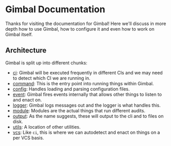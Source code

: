 # Gimbal Documentation

Thanks for visiting the documentation for Gimbal! Here we'll discuss in more depth how to use Gimbal, how to configure it and even how to work on Gimbal itself.

## Architecture

Gimbal is split up into different chunks:

- [ci](./ci): Gimbal will be executed frequently in different CIs and we may need to detect which CI we are running in.
- [command](./command): This is the entry point into running things within Gimbal.
- [config](./config): Handles loading and parsing configuration files.
- [event](./event): Gimbal fires events internally that allows other things to listen to and enact on.
- [logger](./logger): Gimbal logs messages out and the logger is what handles this.
- [module](./module): Modules are the actual things that run different audits.
- [output](./output): As the name suggests, these will output to the cli and to files on disk.
- [utils](./utils): A location of other utilities.
- [vcs](./vcs): Like `ci`, this is where we can autodetect and enact on things on a per VCS basis.
